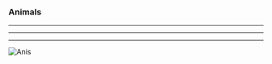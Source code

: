 ### Animals
---
---
---
![Anis](https://ksr-ugc.imgix.net/assets/032/354/273/00961f05dc93bdd63a0a7a1034fa4062_original.png?ixlib=rb-2.1.0&w=680&fit=max&v=1613159416&auto=format&frame=1&lossless=true&s=fd692d9ac5fd6e044f61c8ad3c55d5a8)
